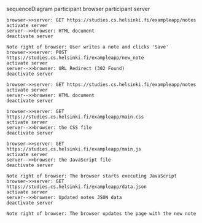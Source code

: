 sequenceDiagram
participant browser
participant server

    browser->>server: GET https://studies.cs.helsinki.fi/exampleapp/notes
    activate server
    server-->>browser: HTML document
    deactivate server

    Note right of browser: User writes a note and clicks 'Save'
    browser->>server: POST https://studies.cs.helsinki.fi/exampleapp/new_note
    activate server
    server-->>browser: URL Redirect (302 Found)
    deactivate server

    browser->>server: GET https://studies.cs.helsinki.fi/exampleapp/notes
    activate server
    server-->>browser: HTML document
    deactivate server

    browser->>server: GET https://studies.cs.helsinki.fi/exampleapp/main.css
    activate server
    server-->>browser: the CSS file
    deactivate server

    browser->>server: GET https://studies.cs.helsinki.fi/exampleapp/main.js
    activate server
    server-->>browser: the JavaScript file
    deactivate server

    Note right of browser: The browser starts executing JavaScript
    browser->>server: GET https://studies.cs.helsinki.fi/exampleapp/data.json
    activate server
    server-->>browser: Updated notes JSON data
    deactivate server

    Note right of browser: The browser updates the page with the new note
